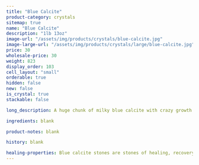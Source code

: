 ```yaml
---
title: "Blue Calcite"
product-category: crystals
sitemap: true
name: "Blue Calcite"
description: "1lb 13oz"
image-url: "/assets/img/products/crystals/blue-calcite.jpg"
image-large-url: "/assets/img/products/crystals/large/blue-calcite.jpg"
price: 30
wholesale-price: 30
weight: 823
display_order: 103
cell_layout: "small"
orderable: true
hidden: false
new: false
is_crystal: true
stackable: false

long_description: A huge chunk of milky blue calcite with crazy growth lines and beautiful hidden rainbows.

ingredients: blank

product-notes: blank

history: blank

healing-properties: Blue calcite stones are stones of healing, recovery, communication, and even the development of psychic or paranormal powers. Known to soothe frayed nerves and lessen tension, they are a great stone to carry if you deal with anxiety. Also known as a communication stone which can be used in meditation with your throat chakra to promote calm, open, clear communication especially among differing or opposing points of view. 
---
```

